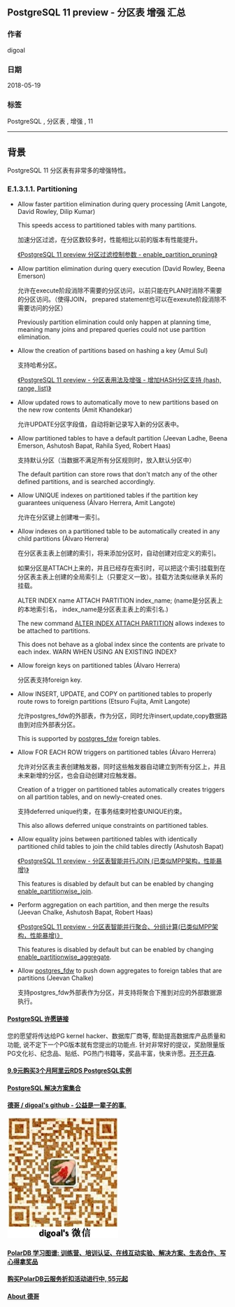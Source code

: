 ## PostgreSQL 11 preview - 分区表 增强 汇总  
                                                             
### 作者                                                             
digoal                                                             
                                                             
### 日期                                                             
2018-05-19                                                           
                                                             
### 标签                                                             
PostgreSQL , 分区表 , 增强 , 11    
                                                             
----                                                             
                                                             
## 背景     
PostgreSQL 11 分区表有非常多的增强特性。  
  
### E.1.3.1.1. Partitioning  
  
- Allow faster partition elimination during query processing (Amit Langote, David Rowley, Dilip Kumar)  
  
  This speeds access to partitioned tables with many partitions.  
  
  加速分区过滤，在分区数较多时，性能相比以前的版本有性能提升。  
  
  [《PostgreSQL 11 preview 分区过滤控制参数 - enable_partition_pruning》](../201804/20180424_02.md)   
  
- Allow partition elimination during query execution (David Rowley, Beena Emerson)  
  
  允许在execute阶段消除不需要的分区访问，以前只能在PLAN时消除不需要的分区访问。（使得JOIN， prepared statement也可以在exexute阶段消除不需要访问的分区）  
  
  Previously partition elimination could only happen at planning time, meaning many joins and prepared queries could not use partition elimination.  
  
- Allow the creation of partitions based on hashing a key (Amul Sul)  
  
  支持哈希分区。  
  
  [《PostgreSQL 11 preview - 分区表用法及增强 - 增加HASH分区支持 (hash, range, list)》](../201802/20180205_02.md)    
  
- Allow updated rows to automatically move to new partitions based on the new row contents (Amit Khandekar)  
  
  允许UPDATE分区字段值，自动将新记录写入新的分区表中。  
  
- Allow partitioned tables to have a default partition (Jeevan Ladhe, Beena Emerson, Ashutosh Bapat, Rahila Syed, Robert Haas)  
  
  支持默认分区（当数据不满足所有分区规则时，放入默认分区中）  
  
  The default partition can store rows that don't match any of the other defined partitions, and is searched accordingly.  
  
- Allow UNIQUE indexes on partitioned tables if the partition key guarantees uniqueness (Álvaro Herrera, Amit Langote)  
  
  允许在分区键上创建唯一索引。  
  
- Allow indexes on a partitioned table to be automatically created in any child partitions (Álvaro Herrera)  
  
  在分区表主表上创建的索引，将来添加分区时，自动创建对应定义的索引。  
  
  如果分区是ATTACH上来的，并且已经存在索引时，可以把这个索引挂载到在分区表主表上创建的全局索引上（只要定义一致）。挂载方法类似继承关系的挂载。  
  
  ALTER INDEX name ATTACH PARTITION index_name;  (name是分区表上的本地索引名， index_name是分区表主表上的索引名.)  
  
  The new command [ALTER INDEX ATTACH PARTITION](https://www.postgresql.org/docs/devel/static/sql-alterindex.html) allows indexes to be attached to partitions.   
    
  This does not behave as a global index since the contents are private to each index. WARN WHEN USING AN EXISTING INDEX?  
  
- Allow foreign keys on partitioned tables (Álvaro Herrera)  
  
  分区表支持foreign key.   
  
- Allow INSERT, UPDATE, and COPY on partitioned tables to properly route rows to foreign partitions (Etsuro Fujita, Amit Langote)  
  
  允许postgres_fdw的外部表，作为分区，同时允许insert,update,copy数据路由到对应外部表分区。  
  
  This is supported by [postgres_fdw](https://www.postgresql.org/docs/devel/static/postgres-fdw.html) foreign tables.  
  
- Allow FOR EACH ROW triggers on partitioned tables (Álvaro Herrera)  
  
  允许对分区表主表创建触发器，同时这些触发器自动建立到所有分区上，并且未来新增的分区，也会自动创建对应触发器。  
  
  Creation of a trigger on partitioned tables automatically creates triggers on all partition tables, and on newly-created ones.   
  
  支持deferred unique约束，在事务结束时检查UNIQUE约束。  
    
  This also allows deferred unique constraints on partitioned tables.  
  
- Allow equality joins between partitioned tables with identically partitioned child tables to join the child tables directly (Ashutosh Bapat)  
  
  [《PostgreSQL 11 preview - 分区表智能并行JOIN (已类似MPP架构，性能暴增)》](../201802/20180202_02.md)    
    
  This features is disabled by default but can be enabled by changing [enable_partitionwise_join](https://www.postgresql.org/docs/devel/static/runtime-config-query.html#GUC-ENABLE-PARTITIONWISE-JOIN).  
  
- Perform aggregation on each partition, and then merge the results (Jeevan Chalke, Ashutosh Bapat, Robert Haas)  
  
  [《PostgreSQL 11 preview - 分区表智能并行聚合、分组计算(已类似MPP架构，性能暴增)》](../201803/20180322_07.md)    
  
  This features is disabled by default but can be enabled by changing [enable_partitionwise_aggregate](https://www.postgresql.org/docs/devel/static/runtime-config-query.html#GUC-ENABLE-PARTITIONWISE-AGGREGATE).  
  
- Allow [postgres_fdw](https://www.postgresql.org/docs/devel/static/postgres-fdw.html) to push down aggregates to foreign tables that are partitions (Jeevan Chalke)  
  
  支持postgres_fdw外部表作为分区，并支持将聚合下推到对应的外部数据源执行。  
  
  
  
  
  
  
  
  
  
  
  
  
  
  
  
  
  
  
  
  
  
  
  
  
  
  
  
  
  
  
  
  
  
  
  
  
  
  
  
  
  
  
  
  
  
  
  
  
  
  
  
  
  
  
  
  
  
  
  
  
  
  
  
  
  
  
  
  
  
  
  
  
  
  
#### [PostgreSQL 许愿链接](https://github.com/digoal/blog/issues/76 "269ac3d1c492e938c0191101c7238216")
您的愿望将传达给PG kernel hacker、数据库厂商等, 帮助提高数据库产品质量和功能, 说不定下一个PG版本就有您提出的功能点. 针对非常好的提议，奖励限量版PG文化衫、纪念品、贴纸、PG热门书籍等，奖品丰富，快来许愿。[开不开森](https://github.com/digoal/blog/issues/76 "269ac3d1c492e938c0191101c7238216").  
  
  
#### [9.9元购买3个月阿里云RDS PostgreSQL实例](https://www.aliyun.com/database/postgresqlactivity "57258f76c37864c6e6d23383d05714ea")
  
  
#### [PostgreSQL 解决方案集合](https://yq.aliyun.com/topic/118 "40cff096e9ed7122c512b35d8561d9c8")
  
  
#### [德哥 / digoal's github - 公益是一辈子的事.](https://github.com/digoal/blog/blob/master/README.md "22709685feb7cab07d30f30387f0a9ae")
  
  
![digoal's wechat](../pic/digoal_weixin.jpg "f7ad92eeba24523fd47a6e1a0e691b59")
  
  
#### [PolarDB 学习图谱: 训练营、培训认证、在线互动实验、解决方案、生态合作、写心得拿奖品](https://www.aliyun.com/database/openpolardb/activity "8642f60e04ed0c814bf9cb9677976bd4")
  
  
#### [购买PolarDB云服务折扣活动进行中, 55元起](https://www.aliyun.com/activity/new/polardb-yunparter?userCode=bsb3t4al "e0495c413bedacabb75ff1e880be465a")
  
  
#### [About 德哥](https://github.com/digoal/blog/blob/master/me/readme.md "a37735981e7704886ffd590565582dd0")
  
